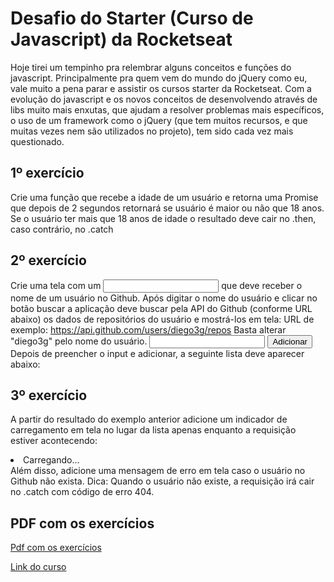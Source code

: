 # Desafio do Starter (Curso de Javascript) da Rocketseat

Hoje tirei um tempinho pra relembrar alguns conceitos e funções do javascript. Principalmente pra quem vem do mundo do jQuery como eu, vale muito a pena parar e assistir os cursos starter da Rocketseat.
Com a evolução do javascript e os novos conceitos de desenvolvendo através de libs muito mais enxutas, que ajudam a resolver problemas mais específicos, o uso de um framework como o jQuery (que tem muitos recursos, e que muitas vezes nem são utilizados no projeto), tem sido cada vez mais questionado.

## 1º exercício

Crie uma função que recebe a idade de um usuário e retorna uma Promise que depois de 2
segundos retornará se usuário é maior ou não que 18 anos. Se o usuário ter mais que 18 anos de
idade o resultado deve cair no .then, caso contrário, no .catch

## 2º exercício

Crie uma tela com um <input> que deve receber o nome de um usuário no Github. Após digitar o
nome do usuário e clicar no botão buscar a aplicação deve buscar pela API do Github (conforme
URL abaixo) os dados de repositórios do usuário e mostrá-los em tela:
URL de exemplo: https://api.github.com/users/diego3g/repos
Basta alterar "diego3g" pelo nome do usuário.
<input type="text" name="user">
<button onclick="">Adicionar</button>
Depois de preencher o input e adicionar, a seguinte lista deve aparecer abaixo:

## 3º exercício

A partir do resultado do exemplo anterior adicione um indicador de carregamento em tela no lugar
da lista apenas enquanto a requisição estiver acontecendo:

<li>Carregando...</li>
Além disso, adicione uma mensagem de erro em tela caso o usuário no Github não exista.
Dica: Quando o usuário não existe, a requisição irá cair no .catch com código de erro 404.

## PDF com os exercícios

[Pdf com os exercícios](https://skylab.rocketseat.com.br/api/files/1566499182493.pdf)

[Link do curso](https://skylab.rocketseat.com.br)
